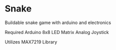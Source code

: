 # Snake
Buildable snake game with arduino and electronics


Required
    Arduino
    8x8 LED Matrix
    Analog Joystick
    
Utilizes
    MAX7219 Library

